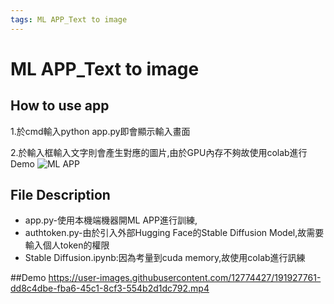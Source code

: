 ```yaml
---
tags: ML APP_Text to image
---
```


# ML APP_Text to image
## How to use app
1.於cmd輸入python app.py即會顯示輸入畫面

2.於輸入框輸入文字則會產生對應的圖片,由於GPU內存不夠故使用colab進行Demo
![ML APP](https://user-images.githubusercontent.com/12774427/191927476-3258c2f2-9321-47c1-9517-93cfed8bda2e.png)


## File Description
* app.py-使用本機端機器開ML APP進行訓練,
* authtoken.py-由於引入外部Hugging Face的Stable Diffusion Model,故需要輸入個人token的權限
* Stable Diffusion.ipynb:因為考量到cuda memory,故使用colab進行訊練

##Demo
https://user-images.githubusercontent.com/12774427/191927761-dd8c4dbe-fba6-45c1-8cf3-554b2d1dc792.mp4

